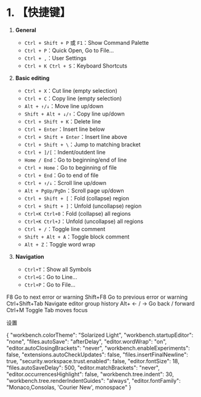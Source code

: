 # 1. 【快捷键】

1. **General**
    * `Ctrl + Shift + P` 或 `F1`：Show Command Palette
    * `Ctrl + P`：Quick Open, Go to File…
    * `Ctrl + ,`：User Settings
    * `Ctrl + K Ctrl + S`：Keyboard Shortcuts
    
2. **Basic editing**
    * `Ctrl + X`：Cut line (empty selection)
    * `Ctrl + C`：Copy line (empty selection)
    * `Alt + ↑/↓`：Move line up/down
    * `Shift + Alt + ↓/↑`：Copy line up/down
    * `Ctrl + Shift + K`：Delete line
    * `Ctrl + Enter`：Insert line below
    * `Ctrl + Shift + Enter`：Insert line above
    * `Ctrl + Shift + \`：Jump to matching bracket
    * `Ctrl + ]/[`：Indent/outdent line
    * `Home / End`：Go to beginning/end of line
    * `Ctrl + Home`：Go to beginning of file
    * `Ctrl + End`：Go to end of file
    * `Ctrl + ↑/↓`：Scroll line up/down
    * `Alt + PgUp/PgDn`：Scroll page up/down
    * `Ctrl + Shift + [`：Fold (collapse) region
    * `Ctrl + Shift + ]`：Unfold (uncollapse) region
    * `Ctrl+K Ctrl+0`：Fold (collapse) all regions
    * `Ctrl+K Ctrl+J`：Unfold (uncollapse) all regions
    * `Ctrl + /`：Toggle line comment
    * `Shift + Alt + A`：Toggle block comment
    * `Alt + Z`：Toggle word wrap
    
3. **Navigation**
    * `Ctrl+T`：Show all Symbols
    * `Ctrl+G`：Go to Line...
    * `Ctrl+P`：Go to File...

F8 Go to next error or warning
Shift+F8 Go to previous error or warning
Ctrl+Shift+Tab Navigate editor group history
Alt+ ← / → Go back / forward
Ctrl+M Toggle Tab moves focus




设置

{
    "workbench.colorTheme": "Solarized Light",
    "workbench.startupEditor": "none",
    "files.autoSave": "afterDelay",
    "editor.wordWrap": "on",
    "editor.autoClosingBrackets": "never",
    "workbench.enableExperiments": false,
    "extensions.autoCheckUpdates": false,
    "files.insertFinalNewline": true,
    "security.workspace.trust.enabled": false,
    "editor.fontSize": 18,
    "files.autoSaveDelay": 500,
    "editor.matchBrackets": "never",
    "editor.occurrencesHighlight": false,
    "workbench.tree.indent": 30,
    "workbench.tree.renderIndentGuides": "always",
    "editor.fontFamily": "Monaco,Consolas, 'Courier New', monospace"
}